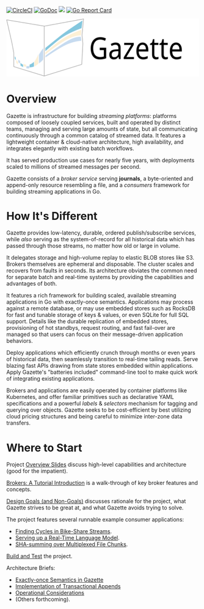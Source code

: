 [![CircleCI](https://circleci.com/gh/gazette/core.svg?style=svg)](https://circleci.com/gh/gazette/core)
[![GoDoc](https://godoc.org/github.com/gazette/core?status.svg)](http://godoc.org/github.com/gazette/core)
[<img src="https://img.shields.io/badge/slack-@gazette/dev-yellow.svg?logo=slack">](https://join.slack.com/t/gazette-dev/shared_invite/enQtNjQxMzgyNTEzNzk1LTU0ZjZlZmY5ODdkOTEzZDQzZWU5OTk3ZTgyNjY1ZDE1M2U1ZTViMWQxMThiMjU1N2MwOTlhMmVjYjEzMjEwMGQ)
[![Go Report Card](https://goreportcard.com/badge/github.com/gazette/core)](https://goreportcard.com/report/github.com/gazette/core)

![Gazette Logo](docs/logo_with_text.svg "Gazette Logo")

Overview
========

Gazette is infrastructure for building *streaming platforms*: platforms composed
of loosely coupled services, built and operated by distinct teams,
managing and serving large amounts of state, but all communicating continuously
through a common catalog of streamed data. It features a lightweight
container & cloud-native architecture, high availability, and integrates elegantly with
existing batch workflows.

It has served production use cases for nearly five years, with deployments
scaled to millions of streamed messages per second.

Gazette consists of a *broker service* serving **journals**, a byte-oriented and
append-only resource resembling a file, and a *consumers* framework for building
streaming applications in Go.

How It's Different
==================

Gazette provides low-latency, durable, ordered publish/subscribe services, while
*also* serving as the system-of-record for all historical data which has passed
through those streams, no matter how old or large in volume.

It delegates storage and high-volume replay to elastic BLOB stores like S3.
Brokers themselves are ephemeral and disposable. The cluster scales and recovers
from faults in seconds. Its architecture obviates the common need for separate
batch and real-time systems by providing the capabilities and advantages of both.

It features a rich framework for building scaled, available streaming applications
in Go with exactly-once semantics. Applications may process against a remote
database, or may use embedded stores such as RocksDB for fast and tunable
storage of keys & values, or even SQLite for full SQL support. Details like the
durable replication of embedded stores, provisioning of hot standbys, request
routing, and fast fail-over are managed so that users can focus on their
message-driven application behaviors.

Deploy applications which efficiently crunch through months or even years of
historical data, then seamlessly transition to real-time tailing reads. Serve
blazing fast APIs drawing from state stores embedded within applications.
Apply Gazette's "batteries included" command-line tool to make quick
work of integrating existing applications.

Brokers and applications are easily operated by container platforms like
Kubernetes, and offer familiar primitives such as declarative YAML specifications
and a powerful *labels* & *selectors* mechanism for tagging and querying over
objects. Gazette seeks to be cost-efficient by best utilizing cloud pricing
structures and being careful to minimize inter-zone data transfers.

Where to Start
==============

Project [Overview Slides](https://docs.google.com/presentation/d/e/2PACX-1vRq8pwusGbcv1KaoedwfvyKydmO-IBvziXaKQhwFpwCSYt5P7Yn4n5_gWD7XBW2feAlvhZ8-YP4h1uF/pub?start=false&loop=false&delayms=3000)
discuss high-level capabilities and architecture (good for the impatient).

[Brokers: A Tutorial Introduction](docs/broker_tutorial.md) is a walk-through of
key broker features and concepts.

[Design Goals (and Non-Goals)](docs/goals_and_nongoals.md) discusses rationale for the project,
what Gazette strives to be great at, and what Gazette avoids trying to solve.

The project features several runnable example consumer applications:
 * [Finding Cycles in Bike-Share Streams](docs/examples_bike_share.md).
 * [Serving up a Real-Time Language Model](docs/examples_word_count.md).
 * [SHA-summing over Multiplexed File Chunks](docs/examples_stream_sum.md).

[Build and Test](docs/build_and_test.md) the project.

Architecture Briefs:
 * [Exactly-once Semantics in Gazette](docs/exactly_once_semantics.md)
 * [Implementation of Transactional Appends](docs/append_txns.md)
 * [Operational Considerations](docs/operational_considerations.rst)
 * (Others forthcoming).

